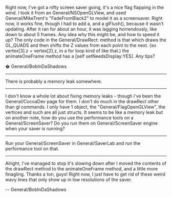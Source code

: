 Right now, I've got a nifty screen saver going, it's a nice flag flapping in the wind. I took it from an General/NSOpenGLView, and used General/MikeTrent's "FadeFromBlack2" to model it as a screensaver. Right now, it works fine, though I had to add a, and a glFlush(), because it wasn't updating. After it ran for about an hour, it was lagging horrendously, like down to about 5 frames. Any idea why this might be, and how to speed it up? The only code in the General/DrawRect: method is that which draws the GL_QUADS and then shifts the Z values from each point to the next. (so vertex[3].z = vertex[2].z, in a for loop kind of like that.) the animateOneFrame method has a [self setNeedsDisplay:YES]. Any tips?

� General/BobInDaShadows

----

There is probably a memory leak somewhere.

----

I don't know a whole lot about fixing memory leaks -  though i've been the General/CocoaDev page for them. I don't do much in the drawRect other than gl commands. I only have 1 object, the "General/FlagOpenGLView", the vertices and such are all just structs. It seems to be like a memory leak but on another note, how do you use the performance tools on a General/ScreenSaver? Do you run them on General/ScreenSaver engine when your saver is running?

----

Run your General/ScreenSaver in General/SaverLab and run the performance tool on that.

----

Alright, I've managed to stop it's slowing down after I moved the contents of the drawRect method to the animateOneFrame method, and a little more finagling. Thanks a ton, guys! Right now, I just have to get rid of these weird wavy lines that only show up in low resolutions of the saver.

-- General/BobInDaShadows